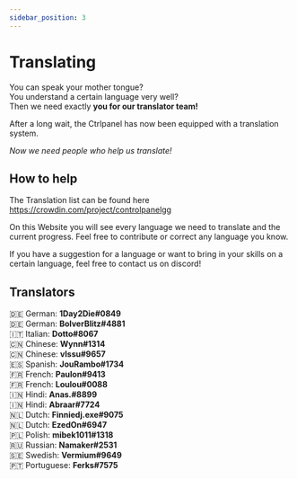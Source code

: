 ```yaml
---
sidebar_position: 3
---
```


# Translating

You can speak your mother tongue?<br/>
You understand a certain language very well?<br/>
Then we need exactly **you for our translator team!**<br/>

After a long wait, the Ctrlpanel has now been equipped with a translation system.<br/>

_Now we need people who help us translate!_<br/>

## How to help

The Translation list can be found here
https://crowdin.com/project/controlpanelgg

On this Website you will see every language we need to translate and the current progress.
Feel free to contribute or correct any language you know.

If you have a suggestion for a language or want to bring in your skills on a certain language, feel free to contact us on discord!

## Translators

:de: German: **1Day2Die#0849**<br/>
:de: German: **BolverBlitz#4881**<br/>
:it: Italian: **Dotto#8067**<br/>
🇨🇳 Chinese: **Wynn#1314**<br/>
🇨🇳 Chinese: **vlssu#9657**<br/>
🇪🇸 Spanish: **JouRambo#1734**<br/>
🇫🇷 French: **Paulon#9413**<br/>
🇫🇷 French: **Loulou#0088**<br/>
🇮🇳 Hindi: **Anas.#8899**<br/>
🇮🇳 Hindi: **Abraar#7724**<br/>
🇳🇱 Dutch: **Finniedj.exe#9075**<br/>
🇳🇱 Dutch: **EzedOn#6947**<br/>
🇵🇱 Polish: **mibek1011#1318**<br/>
🇷🇺 Russian: **Namaker#2531**<br/>
🇸🇪 Swedish: **Vermium#9649**<br/>
🇵🇹 Portuguese: **Ferks#7575**<br/>
